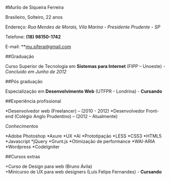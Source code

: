 #Murilo de Siqueira Ferreira

Brasileiro, Solteiro, 22 anos

Endereço: *Rua	Mendes	de	Morais,	Vila	Marina	-	Presidente	Prudente	-	SP*

Telefone: **(18)	98150-1742**

E-mail: **mu.sifera@gmail.com

##Graduação

Curso	Superior	de	Tecnologia	em	**Sistemas	para	Internet**	(FIPP	–	Unoeste) - *Concluído	em	Junho	de	2012*​


##Pós	graduação

Especialização	em	**Desenvolvimento	Web**	(UTFPR	-	Londrina) - **Cursando**


##Experiência	profissional	

*Desenvolvedor	web	(Freelancer)	–	(2010	-	2012)
*Desenvolvedor	Front-end	(Colégio	Anglo	Prudentino)	–	(2012	–	Atualmente)

*Conhecimentos*	

*Adobe	Photoshop
*Axure
*UX
*AI
*Prototipação
*LESS
*CSS3
*HTML5
*Javascript
*jQuery
*Grunt.js
*Otimização de performance
*WAI-ARIA
*Wordpress
*CodeIgniter

##Cursos extras	

+Curso	de	Design	para	web	(Bruno	Ávila)	
+Minicurso	de	UX	para	web	designers	(Luís	Felipe	Fernandes) - **Cursando**
